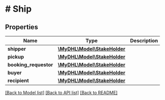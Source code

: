 # # Ship

## Properties

Name | Type | Description | Notes
------------ | ------------- | ------------- | -------------
**shipper** | [**\MyDHL\Model\StakeHolder**](StakeHolder.md) |  | 
**pickup** | [**\MyDHL\Model\StakeHolder**](StakeHolder.md) |  | [optional] 
**booking_requestor** | [**\MyDHL\Model\StakeHolder**](StakeHolder.md) |  | [optional] 
**buyer** | [**\MyDHL\Model\StakeHolder**](StakeHolder.md) |  | [optional] 
**recipient** | [**\MyDHL\Model\StakeHolder**](StakeHolder.md) |  | 

[[Back to Model list]](../../README.md#documentation-for-models) [[Back to API list]](../../README.md#documentation-for-api-endpoints) [[Back to README]](../../README.md)


